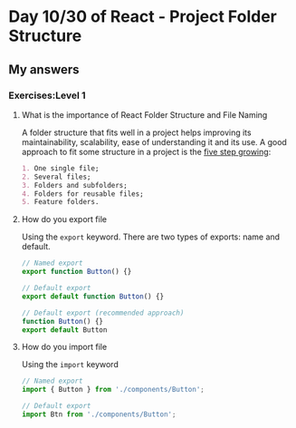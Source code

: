 # Day 10/30 of React - Project Folder Structure

## My answers

### Exercises:Level 1

1. What is the importance of React Folder Structure and File Naming

    A folder structure that fits well in a project helps improving its maintainability, scalability, ease of understanding it and its use. A good approach to fit some structure in a project is the [five step growing](https://www.robinwieruch.de/react-folder-structure/):

    ```md
    1. One single file;
    2. Several files;
    3. Folders and subfolders;
    4. Folders for reusable files;
    5. Feature folders.
    ```

2. How do you export file

    Using the ```export``` keyword. There are two types of exports: name and default.

    ```js
    // Named export
    export function Button() {}

    // Default export
    export default function Button() {}

    // Default export (recommended approach)
    function Button() {}
    export default Button
    ```

3. How do you  import file

    Using the `import` keyword

    ```js
    // Named export 
    import { Button } from './components/Button';

    // Default export
    import Btn from './components/Button';
    ```
